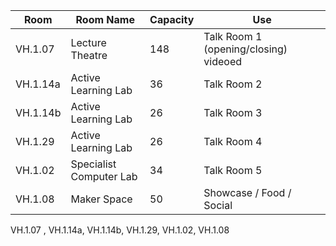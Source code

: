 | Room    | Room Name               | Capacity | Use |
|---------|-------------------------|----------|-----|
| VH.1.07 | Lecture Theatre         | 148 | Talk Room 1 (opening/closing) videoed |
| VH.1.14a| Active Learning Lab     |  36 | Talk Room 2 |
| VH.1.14b| Active Learning Lab     |  26 | Talk Room 3 |
| VH.1.29 | Active Learning Lab     |  26 | Talk Room 4 |
| VH.1.02 | Specialist Computer Lab |  34 | Talk Room 5 |
| VH.1.08 | Maker Space             |  50 | Showcase / Food / Social |

VH.1.07 , VH.1.14a, VH.1.14b, VH.1.29, VH.1.02, VH.1.08
